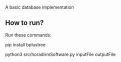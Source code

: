 A basic database implementation

## How to run?

Run these commands:

pip install bplustree

python3 src/horadrimSoftware.py inputFile outputFile
